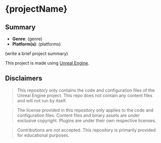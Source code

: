 # {projectName}

## Summary

- **Genre**: (genre)
- **Platform(s)**: (platforms)

(write a brief project summary)

This project is made using [Unreal Engine](https://www.unrealengine.com/en-US).

## Disclaimers

> This repository only contains the code and configuration files of the
> Unreal Engine project. This repo does not contain any content files
> and will not run by itself.

> The license provided in this repository only applies to the code and
> configuration files. Content files and binary assets are
> under exclusive copyright. Plugins are under their own respective
> licenses.

> Contributions are not accepted. This repository is primarily provided
> for educational purposes.
